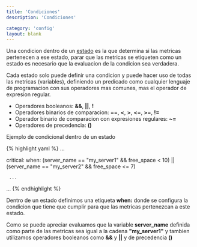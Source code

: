 ```yaml
---
title: 'Condiciones'
description: 'Condiciones'

category: 'config'
layout: blank
---
```


Una condicion dentro de un [estado](#/states/) es la que determina si las metricas pertenecen a ese estado,
parar que las metricas se etiqueten como un estado es necesario que la evaluacion de la condicion sea  verdadera.

Cada estado solo puede definir una condicion y puede hacer uso de todas las metricas (variables), definiendo un predicado
como cualquier lenguaje de programacion con sus operadores mas comunes, mas el operador de expresion regular.

* Operadores booleanos: **&&**, **\|\|**, **!**
* Operadores binarios de comparacion: **==**, **<**, **>**, **<=**, **>=**, **!=**
* Operador binario de comparacion con expresiones regulares: **~=**
* Operadores de precedencia: **()**

Ejemplo de condicional dentro de un estado

{% highlight yaml %}
...

critical:
     when: (server_name == "my_server1" && free_space < 10) ||
           (server_name == "my_server2" && free_space <= 7)

     ...
...
{% endhighlight %}

Dentro de un estado definimos una etiqueta **when:** donde se configura la condicion que tiene que cumplir para que
las metricas pertenezcan a este estado.

Como se puede apreciar evaluamos que la variable **server_name** definida como parte de las metricas sea igual a la cadena
**"my_server1"** y tambien utilizamos operadores booleanos como **&&** y **\|\|** y de precedencia **()**